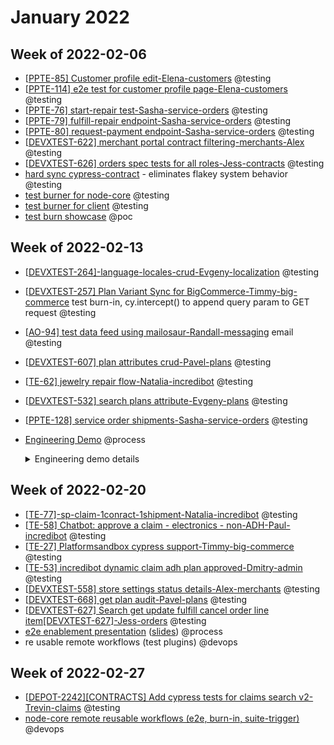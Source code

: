 # January 2022

## Week of 2022-02-06

- [[PPTE-85\] Customer profile edit-Elena-customers](https://github.com/helloextend/client/pull/3095) @testing
- [[PPTE-114\] e2e test for customer profile page-Elena-customers](https://github.com/helloextend/client/pull/3174) @testing
- [[PPTE-76\] start-repair test-Sasha-service-orders](https://github.com/helloextend/node-core/pull/7679) @testing
- [[PPTE-79\] fulfill-repair endpoint-Sasha-service-orders](https://github.com/helloextend/node-core/pull/7709#pullrequestreview-877111317) @testing
- [[PPTE-80\] request-payment endpoint-Sasha-service-orders](https://github.com/helloextend/node-core/pull/7773) @testing
- [[DEVXTEST-622\] merchant portal contract filtering-merchants-Alex](https://github.com/helloextend/client/pull/3132#pullrequestreview-876660335) @testing
- [[DEVXTEST-626\] orders spec tests for all roles-Jess-contracts](https://github.com/helloextend/node-core/pull/7606#pullrequestreview-877108813) @testing
- [hard sync cypress-contract](https://github.com/helloextend/cypress-contract/pull/56) - eliminates flakey system behavior @testing
- [test burner for node-core](https://github.com/helloextend/node-core/pull/7666) @testing
- [test burner for client](https://github.com/helloextend/client/pull/3200) @testing
- [test burn showcase](https://github.com/helloextend/cypress-contract/runs/5159848209?check_suite_focus=true#step:8:100) @poc

## Week of 2022-02-13

- [[DEVXTEST-264\]-language-locales-crud-Evgeny-localization](https://github.com/helloextend/node-core/pull/7713) @testing
- [[DEVXTEST-257\] Plan Variant Sync for BigCommerce-Timmy-big-commerce](https://github.com/helloextend/node-core/pull/7820/files) test burn-in, cy.intercept() to append query param to GET request @testing
- [[AO-94\] test data feed using mailosaur-Randall-messaging](https://github.com/helloextend/node-core/pull/7700#pullrequestreview-882310231) email @testing
- [[DEVXTEST-607\] plan attributes crud-Pavel-plans](https://github.com/helloextend/node-core/pull/7844#event-6079489980) @testing
- [[TE-62\] jewelry repair flow-Natalia-incredibot](https://github.com/helloextend/node-core/pull/7847#event-6080144388) @testing
- [[DEVXTEST-532\] search plans attribute-Evgeny-plans](https://github.com/helloextend/client/pull/3236#event-6080427399) @testing
- [[PPTE-128\] service order shipments-Sasha-service-orders](https://github.com/helloextend/node-core/pull/7843#event-6086738874) @testing
- [Engineering Demo](https://drive.google.com/file/d/183ALaAIDuzo9xU6o_UcK1pDPwl_VZNCr/view?usp=drive_web) @process

  <details><summary>Engineering demo details</summary>
  - Test Burn-in

  - [Flake Management](https://dashboard.cypress.io/projects/484wzy/analytics/flaky-tests) & [Top failures](https://dashboard.cypress.io/projects/484wzy/analytics/top-failures)

  - reasons for failures

    - *test flake* *(generally close to 0%)*
    - *top failures*
      - real Service/App failure
      - environment instability
      - system dependency failure

  - old way: [cron jobs](https://crontab.guru/#0_1/2_*_*_6,7) *(shifting right is costly)*

  - [the official feature is coming](https://cypress.io/pricing/?utm_adgroup=132501525560&utm_keyword=cypress%20pricing&utm_source=google&utm_medium=cpc&utm_campaign=15312994475&utm_term=cypress%20pricing&hsa_acc=8898574980&hsa_cam=15312994475&hsa_grp=132501525560&hsa_ad=562694869917&hsa_src=g&hsa_tgt=kwd-395397257499&hsa_kw=cypress%20pricing&hsa_mt=e&hsa_net=adwords&hsa_ver=3&gclid=Cj0KCQiApL2QBhC8ARIsAGMm-KHS3yjQ-m6NrfHSHnqFWVvRTZFjtGt4j2nii9L0NF9APWKk7swcq1MaAr-jEALw_wcB)

  - [grep](https://dev.to/muratkeremozcan/the-32-ways-of-selective-testing-with-cypress-a-unified-concise-approach-to-selective-testing-in-ci-and-local-machines-1c19)

    - local ([copy paste from readme](https://github.com/helloextend/client#grep-cheat-sheet))
    - CI: [node-core](https://github.com/helloextend/node-core/actions/workflows/auth-repeat-spec.yml)    [client](https://github.com/helloextend/client/actions/workflows/customers-repeat-spec-local.yml)
    - examples
      - [test flake](https://github.com/helloextend/node-core/runs/5203221935?check_suite_focus=true#step:8:531), [fixing it](https://github.com/helloextend/node-core/runs/5216504900?check_suite_focus=true#step:8:435)
      - [real failure](https://github.com/helloextend/cypress-contract/runs/5159848209?check_suite_focus=true#step:8:89)
      - *"offer tests are not working, something !$%^& with stores"*
        - [test stores in isolation](https://github.com/helloextend/cypress-store/runs/5239063394?check_suite_focus=true#step:8:62)
        - [test offers on sandbox](https://github.com/helloextend/node-core/runs/5239578575?check_suite_focus=true#step:8:731)
        - [test offers on dev](https://github.com/helloextend/node-core/runs/5239524279?check_suite_focus=true#step:8:726)

  - [GHA reusable workflows](https://docs.github.com/en/actions/using-workflows/reusing-workflows)

  - [external demo](https://www.youtube.com/watch?v=m03ru99eBuc) & repos ([mono](https://www.youtube.com/redirect?event=video_description&redir_token=QUFFLUhqa0I3NFJmM3p1b3l1VDZwWFk2RkZweGw4aDM3QXxBQ3Jtc0ttT1RDQzgxZXhiYUQySFIzdjFxeVo1XzB5V1p6aGJpbjFfWG1WRzlLTjFwRm5JMFd4dEhtbUVXVmhGd2pldzRYRGg0MFJhV1pJUlRwZVRvMG5ueWs4TjNiUExiUmdxQWJpX00wbC1lZFVwMDFlZkl5TQ&q=https%3A%2F%2Fgithub.com%2Fmuratkeremozcan%2Flerna-react-ts-cypress), [single](https://www.youtube.com/redirect?event=video_description&redir_token=QUFFLUhqbURUZHJ3VkZ5NnFsa09JVzJoNFNxSFFZckxod3xBQ3Jtc0trcjhfdmhpWW5xUHE0VmxjbFh6cHBkRDlDR1JqeG1saHBaR0FUV2ZiRUxrdEdDczljQklhSjg5SjZEaURSRkpuam1xSWFhanVCWFc5QUlRRWVWSFRGN05Sdmh1SkZiTVJxRlpUdUxMaUVEZjNfcF92TQ&q=https%3A%2F%2Fgithub.com%2Fmuratkeremozcan%2Freact-hooks-in-action-with-cypress))

  - Email testing

    - what to test in an email
      - validating email fields; from, to, cc, bcc, subject, attachments.
      - HTML content and links in the email
      - Spam checks
    - statelessness
      - stateless users: [Gmail tricks](https://www.idownloadblog.com/2018/12/19/gmail-email-address-tricks/) *(ok if we don't care for email content)*
      - problems
        - bouncing emails to cloud service
        - email flagged for spam (too much e2e, or load tests)
        - not able to differentiate between emails being received
          - every spec has to have a unique email -> stateful -> resort to cron jobs or semaphores
        - unreliable email speeds, which add up in CI costs, and more importantly engineer feedback time.
    - what do we need?
      - [Unique email servers per service and app so that there is a predictable inbox.](https://mailosaur.com/app/login?redirect=%2Fapp%2F)
      - Being able to create (unlimited) users on the fly and have emails sent to them
      - Receiving the emails fast
      - Being able to verify the content of those emails effortlessly.
      - spam check
    - [external blog & repo](https://dev.to/muratkeremozcan/test-emails-effortlessly-with-cypress-mailosaur-and-cy-spok-56lm)

  </details>

## Week of 2022-02-20

- [[TE-77\]-sp-claim-1conract-1shipment-Natalia-incredibot](https://github.com/helloextend/node-core/pull/7895#event-6103574661) @testing
- [[TE-58\] Chatbot: approve a claim - electronics - non-ADH-Paul-incredibot](https://github.com/helloextend/node-core/pull/7890#event-6102783372) @testing
- [[TE-27\] Platformsandbox cypress support-Timmy-big-commerce](https://github.com/helloextend/node-core/pull/7925#event-6105944985) @testing
- [[TE-53\] incredibot dynamic claim adh plan approved-Dmitry-admin](https://github.com/helloextend/client/pull/3242#event-6103277551) @testing
- [[DEVXTEST-558\] store settings status details-Alex-merchants](https://github.com/helloextend/client/pull/3268#event-6103043181) @testing
- [[DEVXTEST-668\] get plan audit-Pavel-plans](https://github.com/helloextend/node-core/pull/7994#pullrequestreview-891594652) @testing
- [[DEVXTEST-627\] Search get update fulfill cancel order line item[DEVXTEST-627]-Jess-orders](https://github.com/helloextend/node-core/pull/8026#pullrequestreview-894302555) @testing
- [e2e enablement presentation](https://drive.google.com/file/d/1hJnmiK_oCuCKTPrUVTfRopaCKcXYlajH/view) ([slides](https://docs.google.com/presentation/d/1SQ7h32WZtoykV11V-AmMPw1Pqmr68ID1DSo1pAAx-_g/edit#slide=id.ge96daf63b6_0_381)) @process
- re usable remote workflows (test plugins) @devops

## Week of 2022-02-27

- [[DEPOT-2242\][CONTRACTS] Add cypress tests for claims search v2-Trevin-claims](https://github.com/helloextend/node-core/pull/8106/files) @testing
- [node-core remote reusable workflows (e2e, burn-in, suite-trigger)](https://github.com/helloextend/node-core/pull/8109) @devops

